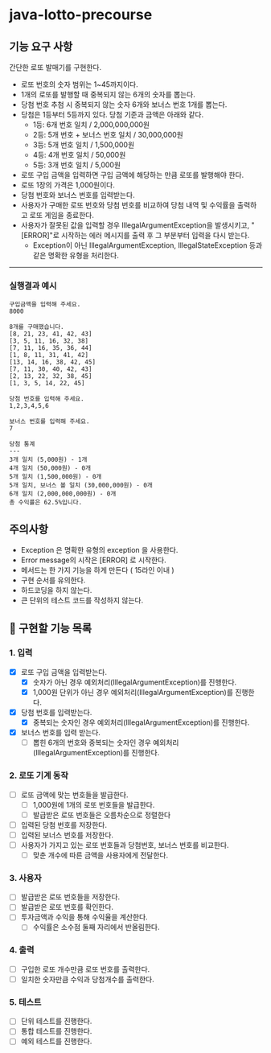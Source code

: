 # java-lotto-precourse

## 기능 요구 사항

간단한 로또 발매기를 구현한다.

- 로또 번호의 숫자 범위는 1~45까지이다.
- 1개의 로또를 발행할 때 중복되지 않는 6개의 숫자를 뽑는다.
- 당첨 번호 추첨 시 중복되지 않는 숫자 6개와 보너스 번호 1개를 뽑는다.
- 당첨은 1등부터 5등까지 있다. 당첨 기준과 금액은 아래와 같다.
    - 1등: 6개 번호 일치 / 2,000,000,000원
    - 2등: 5개 번호 + 보너스 번호 일치 / 30,000,000원
    - 3등: 5개 번호 일치 / 1,500,000원
    - 4등: 4개 번호 일치 / 50,000원
    - 5등: 3개 번호 일치 / 5,000원
- 로또 구입 금액을 입력하면 구입 금액에 해당하는 만큼 로또를 발행해야 한다.
- 로또 1장의 가격은 1,000원이다.
- 당첨 번호와 보너스 번호를 입력받는다.
- 사용자가 구매한 로또 번호와 당첨 번호를 비교하여 당첨 내역 및 수익률을 출력하고 로또 게임을 종료한다.
- 사용자가 잘못된 값을 입력할 경우 IllegalArgumentException을 발생시키고, "[ERROR]"로 시작하는 에러 메시지를 출력 후 그 부분부터 입력을 다시 받는다.
    - Exception이 아닌 IllegalArgumentException, IllegalStateException 등과 같은 명확한 유형을 처리한다.

---

### 실행결과 예시

```text
구입금액을 입력해 주세요.
8000

8개를 구매했습니다.
[8, 21, 23, 41, 42, 43] 
[3, 5, 11, 16, 32, 38] 
[7, 11, 16, 35, 36, 44] 
[1, 8, 11, 31, 41, 42] 
[13, 14, 16, 38, 42, 45] 
[7, 11, 30, 40, 42, 43] 
[2, 13, 22, 32, 38, 45] 
[1, 3, 5, 14, 22, 45]

당첨 번호를 입력해 주세요.
1,2,3,4,5,6

보너스 번호를 입력해 주세요.
7

당첨 통계
---
3개 일치 (5,000원) - 1개
4개 일치 (50,000원) - 0개
5개 일치 (1,500,000원) - 0개
5개 일치, 보너스 볼 일치 (30,000,000원) - 0개
6개 일치 (2,000,000,000원) - 0개
총 수익률은 62.5%입니다.
```

## 주의사항

- Exception 은 명확한 유형의 exception 을 사용한다.
- Error message의 시작은 [ERROR] 로 시작한다.
- 메서드는 한 가지 기능을 하게 만든다 ( 15라인 이내 )
- 구현 순서를 유의한다.
- 하드코딩을 하지 않는다.
- 큰 단위의 테스트 코드를 작성하지 않는다.

## 📜 구현할 기능 목록

### 1. 입력

- [X] 로또 구입 금액을 입력받는다.
    - [X] 숫자가 아닌 경우 예외처리(IllegalArgumentException)를 진행한다.
    - [X] 1,000원 단위가 아닌 경우 예외처리(IllegalArgumentException)를 진행한다.
- [X] 당첨 번호를 입력받는다.
    - [X] 중복되는 숫자인 경우 예외처리(IllegalArgumentException)를 진행한다.
- [X] 보너스 번호를 입력 받는다.
    - [ ] 뽑힌 6개의 번호와 중복되는 숫자인 경우 예외처리(IllegalArgumentException)를 진행한다.

### 2. 로또 기계 동작

- [ ] 로또 금액에 맞는 번호들을 발급한다.
    - [ ] 1,000원에 1개의 로또 번호들을 발급한다.
    - [ ] 발급받은 로또 번호들은 오름차순으로 정렬한다
- [ ] 입력된 당첨 번호를 저장한다.
- [ ] 입력된 보너스 번호를 저장한다.
- [ ] 사용자가 가지고 있는 로또 번호들과 당첨번호, 보너스 번호를 비교한다.
    - [ ] 맞춘 개수에 따른 금액을 사용자에게 전달한다.

### 3. 사용자

- [ ] 발급받은 로또 번호들을 저장한다.
- [ ] 발급받은 로또 번호를 확인한다.
- [ ] 투자금액과 수익을 통해 수익율을 계산한다.
    - [ ] 수익률은 소수점 둘째 자리에서 반올림한다.

### 4. 출력

- [ ] 구입한 로또 개수만큼 로또 번호를 출력한다.
- [ ] 일치한 숫자만큼 수익과 당첨개수를 출력한다.

### 5. 테스트

- [ ] 단위 테스트를 진행한다.
- [ ] 통합 테스트를 진행한다.
- [ ] 예외 테스트를 진행한다.